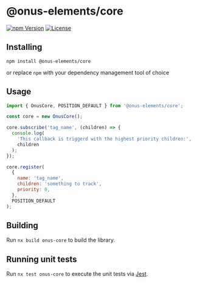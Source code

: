 # @onus-elements/core

[![npm Version](https://img.shields.io/npm/v/@onus-elements/react.svg)](https://www.npmjs.com/package/@onus-elements/react) [![License](https://img.shields.io/npm/l/@onus-elements/react.svg)](https://www.npmjs.com/package/@onus-elements/react)

## Installing

```
npm install @onus-elements/core
```

or replace `npm` with your dependency management tool of choice

## Usage

```js
import { OnusCore, POSITION_DEFAULT } from '@onus-elements/core';

const core = new OnusCore();

core.subscribe('tag_name', (children) => {
  console.log(
    'This callback is triggerd with the highest priority children:',
    children
  );
});

core.register(
  {
    name: 'tag_name',
    children: 'something to track',
    priority: 0,
  },
  POSITION_DEFAULT
);
```

## Building

Run `nx build onus-core` to build the library.

## Running unit tests

Run `nx test onus-core` to execute the unit tests via [Jest](https://jestjs.io).
